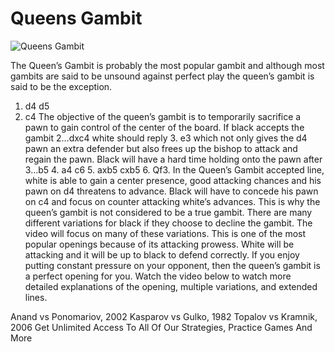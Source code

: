 # Queens Gambit

![Queens Gambit](https://www.thechesswebsite.com/wp-content/uploads/2012/07/QueensGambit-e1346610053936.jpg)

The Queen’s Gambit is probably the most popular gambit and although most gambits are said to be unsound against perfect play the queen’s gambit is said to be the exception.
1. d4 d5
2. c4
The objective of the queen’s gambit is to temporarily sacrifice a pawn to gain control of the center of the board.
If black accepts the gambit 2…dxc4 white should reply 3. e3 which not only gives the d4 pawn an extra defender but also frees up the bishop to attack and regain the pawn. Black will have a hard time holding onto the pawn after 3…b5 4. a4 c6 5. axb5 cxb5 6. Qf3. In the Queen’s Gambit accepted line, white is able to gain a center presence, good attacking chances and his pawn on d4 threatens to advance. Black will have to concede his pawn on c4 and focus on counter attacking white’s advances. This is why the queen’s gambit is not considered to be a true gambit. There are many different variations for black if they choose to decline the gambit.
The video will focus on many of these variations. This is one of the most popular openings because of its attacking prowess. White will be attacking and it will be up to black to defend correctly. If you enjoy putting constant pressure on your opponent, then the queen’s gambit is a perfect opening for you. Watch the video below to watch more detailed explanations of the opening, multiple variations, and extended lines.
 





Anand vs Ponomariov, 2002
Kasparov vs Gulko, 1982 
Topalov vs Kramnik, 2006
Get Unlimited Access To All Of Our Strategies, Practice Games And More